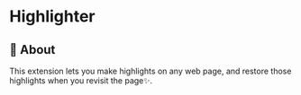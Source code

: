 # Highlighter
## :dart: About ##
This extension lets you make highlights on any web page, and restore those highlights when you revisit the page✨.


